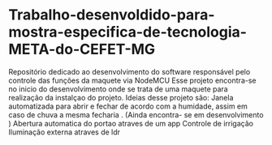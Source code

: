 # Trabalho-desenvoldido-para-mostra-especifica-de-tecnologia-META-do-CEFET-MG
Repositório dedicado ao desenvolvimento do software responsável pelo controle das funções da maquete via NodeMCU Esse projeto encontra-se no inicio do desenvolvimento onde se trata de uma maquete para realização da instalçao do projeto. Ideias desse projeto são: Janela automatizada para abrir e fechar de acordo com a humidade, assim em caso de chuva a mesma fecharia . (Ainda encontra- se em desenvolvimento ) Abertura automatica do portao atraves de um app Controle de irrigação Iluminação externa atraves de ldr
